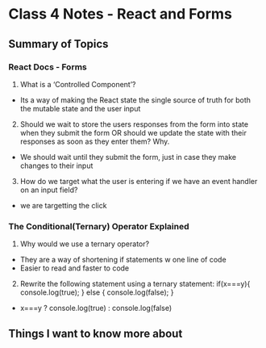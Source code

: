 # Class 4 Notes - React and Forms

## Summary of Topics

### React Docs - Forms

1. What is a ‘Controlled Component’?

- Its a way of making the React state the single source of truth for both the mutable state and the user input

2. Should we wait to store the users responses from the form into state when they submit the form OR should we update the state with their responses as soon as they enter them? Why.

- We should wait until they submit the form, just in case they make changes to their input

3. How do we target what the user is entering if we have an event handler on an input field?

- we are targetting the click

### The Conditional(Ternary) Operator Explained

1. Why would we use a ternary operator?

- They are a way of shortening if statements w one line of code
- Easier to read and faster to code

2. Rewrite the following statement using a ternary statement:
if(x===y){
  console.log(true);
} else {
  console.log(false);
}

- x===y ? console.log(true) : console.log(false)

## Things I want to know more about

